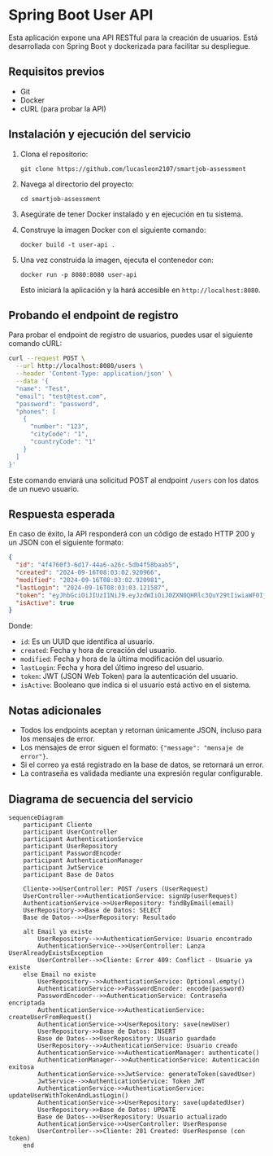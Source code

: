 # Spring Boot User API

Esta aplicación expone una API RESTful para la creación de usuarios. Está desarrollada con Spring Boot y dockerizada para facilitar su despliegue.

## Requisitos previos

- Git
- Docker
- cURL (para probar la API)

## Instalación y ejecución del servicio

1. Clona el repositorio:
   ```
   git clone https://github.com/lucasleon2107/smartjob-assessment
   ```

2. Navega al directorio del proyecto:
   ```
   cd smartjob-assessment
   ```

3. Asegúrate de tener Docker instalado y en ejecución en tu sistema.

4. Construye la imagen Docker con el siguiente comando:
   ```
   docker build -t user-api .
   ```

5. Una vez construida la imagen, ejecuta el contenedor con:
   ```
   docker run -p 8080:8080 user-api
   ```

   Esto iniciará la aplicación y la hará accesible en `http://localhost:8080`.

## Probando el endpoint de registro

Para probar el endpoint de registro de usuarios, puedes usar el siguiente comando cURL:

```bash
curl --request POST \
  --url http://localhost:8080/users \
  --header 'Content-Type: application/json' \
  --data '{
  "name": "Test",
  "email": "test@test.com",
  "password": "password",
  "phones": [
    {
      "number": "123",
      "cityCode": "1",
      "countryCode": "1"
    }
  ]
}'
```

Este comando enviará una solicitud POST al endpoint `/users` con los datos de un nuevo usuario.

## Respuesta esperada

En caso de éxito, la API responderá con un código de estado HTTP 200 y un JSON con el siguiente formato:

```json
{
  "id": "4f4760f3-6d17-44a6-a26c-5db4f58baab5",
  "created": "2024-09-16T08:03:02.920966",
  "modified": "2024-09-16T08:03:02.920981",
  "lastLogin": "2024-09-16T08:03:03.121587",
  "token": "eyJhbGciOiJIUzI1NiJ9.eyJzdWIiOiJ0ZXN0QHRlc3QuY29tIiwiaWF0IjoxNzI2NDkxNzgzLCJleHAiOjE3MjY0OTUzODN9.y8Vs1Oc3NaVRoA6cx734tbvWCQCEpnF760WQO6p6OFc",
  "isActive": true
}
```

Donde:
- `id`: Es un UUID que identifica al usuario.
- `created`: Fecha y hora de creación del usuario.
- `modified`: Fecha y hora de la última modificación del usuario.
- `lastLogin`: Fecha y hora del último ingreso del usuario.
- `token`: JWT (JSON Web Token) para la autenticación del usuario.
- `isActive`: Booleano que indica si el usuario está activo en el sistema.

## Notas adicionales

- Todos los endpoints aceptan y retornan únicamente JSON, incluso para los mensajes de error.
- Los mensajes de error siguen el formato: `{"message": "mensaje de error"}`.
- Si el correo ya está registrado en la base de datos, se retornará un error.
- La contraseña es validada mediante una expresión regular configurable.


## Diagrama de secuencia del servicio
```mermaid
sequenceDiagram
    participant Cliente
    participant UserController
    participant AuthenticationService
    participant UserRepository
    participant PasswordEncoder
    participant AuthenticationManager
    participant JwtService
    participant Base de Datos

    Cliente->>UserController: POST /users (UserRequest)
    UserController->>AuthenticationService: signUp(userRequest)
    AuthenticationService->>UserRepository: findByEmail(email)
    UserRepository->>Base de Datos: SELECT
    Base de Datos-->>UserRepository: Resultado
    
    alt Email ya existe
        UserRepository-->>AuthenticationService: Usuario encontrado
        AuthenticationService-->>UserController: Lanza UserAlreadyExistsException
        UserController-->>Cliente: Error 409: Conflict - Usuario ya existe
    else Email no existe
        UserRepository-->>AuthenticationService: Optional.empty()
        AuthenticationService->>PasswordEncoder: encode(password)
        PasswordEncoder-->>AuthenticationService: Contraseña encriptada
        AuthenticationService->>AuthenticationService: createUserFromRequest()
        AuthenticationService->>UserRepository: save(newUser)
        UserRepository->>Base de Datos: INSERT
        Base de Datos-->>UserRepository: Usuario guardado
        UserRepository-->>AuthenticationService: Usuario creado
        AuthenticationService->>AuthenticationManager: authenticate()
        AuthenticationManager-->>AuthenticationService: Autenticación exitosa
        AuthenticationService->>JwtService: generateToken(savedUser)
        JwtService-->>AuthenticationService: Token JWT
        AuthenticationService->>AuthenticationService: updateUserWithTokenAndLastLogin()
        AuthenticationService->>UserRepository: save(updatedUser)
        UserRepository->>Base de Datos: UPDATE
        Base de Datos-->>UserRepository: Usuario actualizado
        AuthenticationService->>UserController: UserResponse
        UserController-->>Cliente: 201 Created: UserResponse (con token)
    end